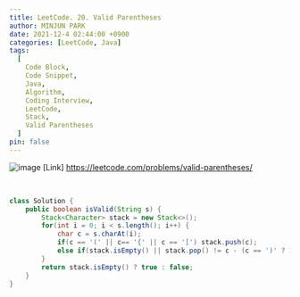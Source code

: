 ```yaml
---
title: LeetCode. 20. Valid Parentheses
author: MINJUN PARK
date: 2021-12-4 02:44:00 +0900
categories: [LeetCode, Java]
tags:
  [
    Code Block,
    Code Snippet,
    Java,
    Algorithm,
    Coding Interview,
    LeetCode,
    Stack,
    Valid Parentheses
  ]
pin: false
---
```


![image](https://user-images.githubusercontent.com/55131164/144703918-b2458e45-c365-454a-bd80-25aa0370db82.png)
[Link] <https://leetcode.com/problems/valid-parentheses/>


<br>

```java
class Solution {
    public boolean isValid(String s) {
        Stack<Character> stack = new Stack<>();
        for(int i = 0; i < s.length(); i++) {
            char c = s.charAt(i);
            if(c == '(' || c== '{' || c == '[') stack.push(c);
            else if(stack.isEmpty() || stack.pop() != c - (c == ')' ? 1 : 2)) return false;
        }
        return stack.isEmpty() ? true : false;
    }
}
```
